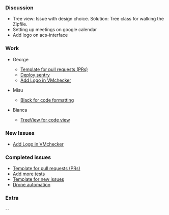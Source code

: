 ### Discussion ###
  * Tree view: Issue with design choice. Solution: Tree class for walking the
  Zipfile.
  * Setting up meetings on google calendar
  * Add logo on acs-interface

### Work ###
* George
  * [Template for pull requests (PRs)](https://github.com/vmck/acs-interface/issues/168)
  * [Deploy sentry](https://github.com/vmck/acs-interface/issues/36)
  * [Add Logo in VMchecker](https://github.com/vmck/acs-interface/issues/245)

* Misu
  * [Black for code formatting](https://github.com/vmck/acs-interface/issues/241)

* Bianca
  * [TreeView for code view](https://github.com/vmck/acs-interface/issues/243)

### New Issues ###
  * [Add Logo in VMchecker](https://github.com/vmck/acs-interface/issues/245)

### Completed issues ###
  * [Template for pull requests (PRs)](https://github.com/vmck/acs-interface/issues/168)
  * [Add more tests](https://github.com/vmck/acs-interface/issues/169)
  * [Template for new issues](https://github.com/vmck/acs-interface/issues/167)
  * [Drone automation](https://github.com/vmck/acs-deploy/issues/35)

### Extra ###
--

